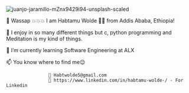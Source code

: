 ![juanjo-jaramillo-mZnx9429i94-unsplash-scaled](https://user-images.githubusercontent.com/39864976/202446966-534b4c3f-1bf4-42c4-b2d9-abceeb05a439.jpg)

👋 Wassap 💥💥💥 I am Habtamu Wolde 🧑‍💻 from Addis Ababa, Ethiopia!

👀 I enjoy in so many different things but c, python programming and Meditation is my kind of things.

🌱 I’m currently learning Software Engineering at ALX

📫 You know where to find me😉 

                    📧 Habtwolde5@gmail.com
                    💼 https://www.linkedin.com/in/habtamu-wolde-/ - For Linkedin


